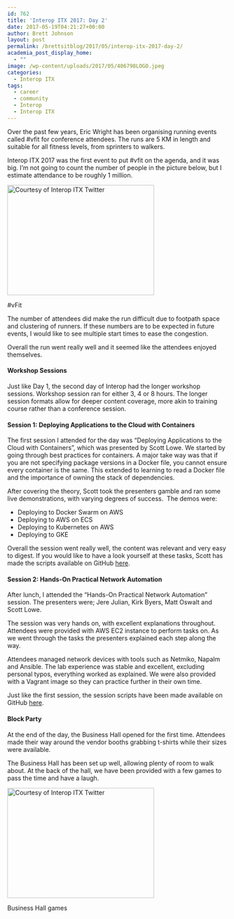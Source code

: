 ```yaml
---
id: 762
title: 'Interop ITX 2017: Day 2'
date: 2017-05-19T04:21:27+00:00
author: Brett Johnson
layout: post
permalink: /brettsitblog/2017/05/interop-itx-2017-day-2/
academia_post_display_home:
  - ""
image: /wp-content/uploads/2017/05/406798LOGO.jpeg
categories:
  - Interop ITX
tags:
  - career
  - community
  - Interop
  - Interop ITX
---
```



Over the past few years, Eric Wright has been organising running events called #vfit for conference attendees. The runs are 5 KM in length and suitable for all fitness levels, from sprinters to walkers.

Interop ITX 2017 was the first event to put #vfit on the agenda, and it was big. I&#8217;m not going to count the number of people in the picture below, but I estimate attendance to be roughly 1 million.

<div id="attachment_768" style="width: 345px" class="wp-caption alignnone">
  <a href="https://sdbrett.com/assets/images/2017/05/vfit.jpg" target="_blank" rel="noopener noreferrer"><img class="wp-image-768" title="Interop ITX" src="https://sdbrett.com/assets/images/2017/05/vfit-300x225.jpg" alt="Courtesy of Interop ITX Twitter" width="335" height="251" srcset="https://sdbrett.com/assets/images2017/05/vfit-300x225.jpg 300w, https://sdbrett.com/assets/images2017/05/vfit-768x576.jpg 768w, https://sdbrett.com/assets/images2017/05/vfit-1024x768.jpg 1024w, https://sdbrett.com/assets/images2017/05/vfit-260x195.jpg 260w" sizes="(max-width: 335px) 100vw, 335px" /></a>
  
  <p class="wp-caption-text">
    #vFit
  </p>
</div>

The number of attendees did make the run difficult due to footpath space and clustering of runners. If these numbers are to be expected in future events, I would like to see multiple start times to ease the congestion.

Overall the run went really well and it seemed like the attendees enjoyed themselves.

#### Workshop Sessions

Just like Day 1, the second day of Interop had the longer workshop sessions. Workshop session ran for either 3, 4 or 8 hours. The longer session formats allow for deeper content coverage, more akin to training course rather than a conference session.

#### Session 1: Deploying Applications to the Cloud with Containers

The first session I attended for the day was &#8220;Deploying Applications to the Cloud with Containers&#8221;, which was presented by Scott Lowe. We started by going through best practices for containers. A major take way was that if you are not specifying package versions in a Docker file, you cannot ensure every container is the same. This extended to learning to read a Docker file and the importance of owning the stack of dependencies.

After covering the theory, Scott took the presenters gamble and ran some live demonstrations, with varying degrees of success.  The demos were:

  * Deploying to Docker Swarm on AWS
  * Deploying to AWS on ECS
  * Deploying to Kubernetes on AWS
  * Deploying to GKE

Overall the session went really well, the content was relevant and very easy to digest. If you would like to have a look yourself at these tasks, Scott has made the scripts available on GitHub [here](https://github.com/lowescott/2017-itx-container-workshop).

#### Session 2: Hands-On Practical Network Automation

After lunch, I attended the &#8220;Hands-On Practical Network Automation&#8221; session. The presenters were; Jere Julian, Kirk Byers, Matt Oswalt and Scott Lowe.

The session was very hands on, with excellent explanations throughout. Attendees were provided with AWS EC2 instance to perform tasks on. As we went through the tasks the presenters explained each step along the way.

Attendees managed network devices with tools such as Netmiko, Napalm and Ansible. The lab experience was stable and excellent, excluding personal typos, everything worked as explained. We were also provided with a Vagrant image so they can practice further in their own time.

Just like the first session, the session scripts have been made available on GitHub [here](https://github.com/lowescott/itx2017-net-auto-workshop).

#### Block Party

At the end of the day, the Business Hall opened for the first time. Attendees made their way around the vendor booths grabbing t-shirts while their sizes were available.

The Business Hall has been set up well, allowing plenty of room to walk about. At the back of the hall, we have been provided with a few games to pass the time and have a laugh.

<div id="attachment_766" style="width: 345px" class="wp-caption alignnone">
  <img class="wp-image-766" title="Interop ITX" src="https://sdbrett.com/assets/images/2017/05/Business-Hall-games-300x225.jpg" alt="Courtesy of Interop ITX Twitter" width="335" height="251" srcset="https://sdbrett.com/assets/images2017/05/Business-Hall-games-300x225.jpg 300w, https://sdbrett.com/assets/images2017/05/Business-Hall-games-768x576.jpg 768w, https://sdbrett.com/assets/images2017/05/Business-Hall-games-1024x768.jpg 1024w, https://sdbrett.com/assets/images2017/05/Business-Hall-games-260x195.jpg 260w, https://sdbrett.com/assets/images2017/05/Business-Hall-games.jpg 1200w" sizes="(max-width: 335px) 100vw, 335px" />
  
  <p class="wp-caption-text">
    Business Hall games
  </p>
</div>